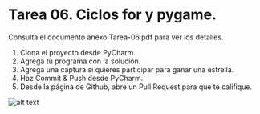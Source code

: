 # Tarea 06. Ciclos for y pygame.


Consulta el documento anexo Tarea-06.pdf para ver los detalles.


1. Clona el proyecto desde PyCharm.
2. Agrega tu programa con la solución.
3. Agrega una captura si quieres participar para ganar una estrella.
4. Haz Commit & Push desde PyCharm.
5. Desde la página de Github, abre un Pull Request para que te califique.


![alt text](https://appmovil.cem.itesm.mx/rmroman/2018-11/tc1014/Docs/Estrella_3D.png "Estrella!")